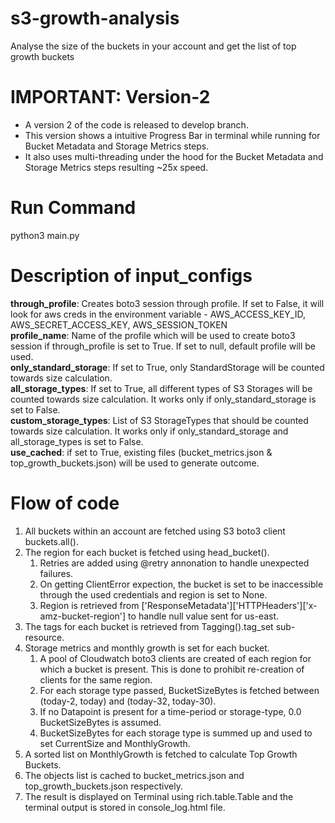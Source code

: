 # s3-growth-analysis
Analyse the size of the buckets in your account and get the list of top growth buckets

# IMPORTANT: Version-2
- A version 2 of the code is released to develop branch. 
- This version shows a intuitive Progress Bar in terminal while running for Bucket Metadata and Storage Metrics steps.
- It also uses multi-threading under the hood for the Bucket Metadata and Storage Metrics steps resulting ~25x speed.


# Run Command
python3 main.py

# Description of input_configs
**through_profile**: Creates boto3 session through profile. If set to False, it will look for aws creds in the environment variable - AWS_ACCESS_KEY_ID, AWS_SECRET_ACCESS_KEY, AWS_SESSION_TOKEN <br />
**profile_name**: Name of the profile which will be used to create boto3 session if through_profile is set to True. If set to null, default profile will be used. <br />
**only_standard_storage**: If set to True, only StandardStorage will be counted towards size calculation. <br />
**all_storage_types**: If set to True, all different types of S3 Storages will be counted towards size calculation. It works only if only_standard_storage is set to False. <br />
**custom_storage_types**: List of S3 StorageTypes that should be counted towards size calculation. It works only if only_standard_storage and all_storage_types is set to False. <br />
**use_cached**: if set to True, existing files (bucket_metrics.json & top_growth_buckets.json) will be used to generate outcome. <br />

# Flow of code
1. All buckets within an account are fetched using S3 boto3 client buckets.all().
1. The region for each bucket is fetched using head_bucket().
   1. Retries are added using @retry annonation to handle unexpected failures.
   1. On getting ClientError expection, the bucket is set to be inaccessible through the used credentials and region is set to None.
   1. Region is retrieved from ['ResponseMetadata']['HTTPHeaders']['x-amz-bucket-region'] to handle null value sent for us-east.
1. The tags for each bucket is retrieved from Tagging().tag_set sub-resource.
1. Storage metrics and monthly growth is set for each bucket.
   1. A pool of Cloudwatch boto3 clients are created of each region for which a bucket is present. This is done to prohibit re-creation of clients for the same region.
   1. For each storage type passed, BucketSizeBytes is fetched between (today-2, today) and (today-32, today-30).
   1. If no Datapoint is present for a time-period or storage-type, 0.0 BucketSizeBytes is assumed.
   1. BucketSizeBytes for each storage type is summed up and used to set CurrentSize and MonthlyGrowth.
1. A sorted list on MonthlyGrowth is fetched to calculate Top Growth Buckets.
1. The objects list is cached to bucket_metrics.json and top_growth_buckets.json respectively.
1. The result is displayed on Terminal using rich.table.Table and the terminal output is stored in console_log.html file.

